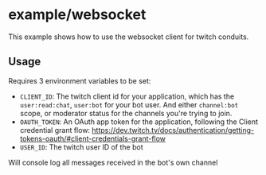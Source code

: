 # example/websocket

This example shows how to use the websocket client for twitch conduits.

## Usage

Requires 3 environment variables to be set:

- `CLIENT_ID`: The twitch client id for your application, which has the `user:read:chat`, `user:bot` for your bot user. And either `channel:bot` scope, or moderator status for the channels you're trying to join.
- `OAUTH_TOKEN`: An OAuth app token for the application, following the Client credential grant flow: https://dev.twitch.tv/docs/authentication/getting-tokens-oauth/#client-credentials-grant-flow
- `USER_ID`: The twitch user ID of the bot

Will console log all messages received in the bot's own channel